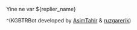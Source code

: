 Yine ne var ${replier_name}

^(KGBTRBot developed by [AsimTahir](https://reddit.com/user/AsimTahir) & [ruzgarerik](https://www.reddit.com/user/ruzgarerik))